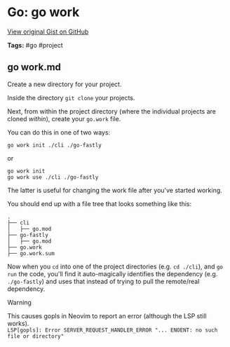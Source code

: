 # Go: go work 

[View original Gist on GitHub](https://gist.github.com/Integralist/cf0bc36e17d8c28b04c6e7c5d5566e10)

**Tags:** #go #project

## go work.md

Create a new directory for your project.

Inside the directory `git clone` your projects.

Next, from within the project directory (where the individual projects are cloned _within_), create your `go.work` file.

You can do this in one of two ways:

```shell
go work init ./cli ./go-fastly
```

or

```shell
go work init 
go work use ./cli ./go-fastly
```

The latter is useful for changing the work file after you've started working.

You should end up with a file tree that looks something like this:

```
.
├── cli
│   ├── go.mod
├── go-fastly
│   ├── go.mod
├── go.work
├── go.work.sum
```

Now when you `cd` into one of the project directories (e.g. `cd ./cli`), and `go run` the code, you'll find it auto-magically identifies the dependency (e.g. `./go-fastly`) and uses that instead of trying to pull the remote/real dependency.

> [!WARNING]
> This causes gopls in Neovim to report an error (although the LSP still works).\
> `LSP[gopls]: Error SERVER_REQUEST_HANDLER_ERROR "... ENOENT: no such file or directory"`

